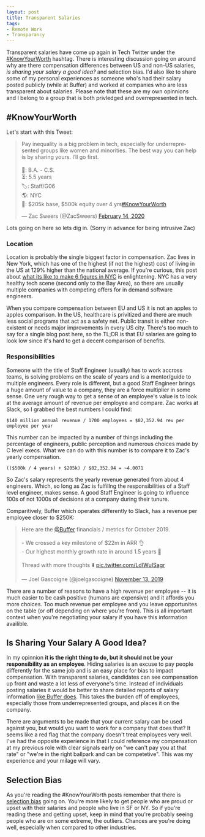 ```yaml
---
layout: post
title: Transparent Salaries
tags:
- Remote Work
- Transparancy
---
```


Transparent salaries have come up again in Tech Twitter under the [#KnowYourWorth](https://twitter.com/search?q=%23KnowYourWorth) hashtag. There is interesting discussion going on around why are there compensation differences between US and non-US salaries, _is sharing your salary a good idea?_ and selection bias. I'd also like to share some of my personal experiences as someone who's had their salary posted publicly (while at Buffer) and worked at companies who are less transparent about salaries. Please note that these are my own opinnions and I belong to a group that is both privledged and overrepresented in tech.

## #KnowYourWorth

Let's start with this Tweet:

<blockquote class="twitter-tweet"><p lang="en" dir="ltr">Pay inequality is a big problem in tech, especially for underrepresented groups like women and minorities. The best way you can help is by sharing yours. I’ll go first.<br><br>🏫: B.A. - C.S.<br>⏳: 5.5 years<br>🏷: Staff/G06<br>🌎: NYC<br>💸: $205k base, $500k equity over 4 yrs<a href="https://twitter.com/hashtag/KnowYourWorth?src=hash&amp;ref_src=twsrc%5Etfw">#KnowYourWorth</a></p>&mdash; Zac Sweers (@ZacSweers) <a href="https://twitter.com/ZacSweers/status/1228205724255154177?ref_src=twsrc%5Etfw">February 14, 2020</a></blockquote>

Lots going on here so lets dig in. (Sorry in advance for being intrusive Zac)

### Location

Location is probably the single biggest factor in compensation. Zac lives in New York, which has one of the highest (if not the highest) cost of living in the US at 129% higher than the national average. If you're curious, this post about [what its like to make 6 figures in NYC](https://www.businessinsider.com/what-its-like-living-in-new-york-100000-salary-reality-2019-2) is enlightening. NYC has a very healthy tech scene (second only to the Bay Area), so there are usually multiple companies with competing offers for in demand software engineers.

When you compare compensation between EU and US it is not an apples to apples comparison. In the US, healthcare is privitized and there are much less social programs that act as a safety net. Public transit is either non-existent or needs major improvements in every US city. There's too much to say for a single blog post here, so the TL;DR is that EU salaries are going to look low since it's hard to get a decent comparison of benefits.

### Responsibilities

Someone with the title of Staff Engineer (usually) has to work accross teams, is solving problems on the scale of years and is a mentor/guide to multiple engineers. Every role is different, but a good Staff Engineer brings a huge amount of value to a company, they are a force multiplier in some sense. One very rough way to get a sense of an employee's value is to look at the average amount of revenue per employee and compare. Zac works at Slack, so I grabbed the best numbers I could find:

```
$140 million annual revenue / 1700 employees = $82,352.94 rev per employee per year
```

This number can be impacted by a number of things including the percentage of engineers, public perception and numerous choices made by C level execs. What we can do with this number is to compare it to Zac's yearly compensation.

```
(($500k / 4 years) + $205k) / $82,352.94 = ~4.0071
```

So Zac's salary represents the yearly revenue generated from about 4 engineers. Which, so long as Zac is fulfillng the responsibilities of a Staff level engineer, makes sense. A good Staff Engineer is going to influence 100s of not 1000s of decisions at a company during their tunure.

Comparitively, Buffer which operates differently to Slack, has a revenue per employee closer to $250K:

<blockquote class="twitter-tweet"><p lang="en" dir="ltr">Here are the <a href="https://twitter.com/buffer?ref_src=twsrc%5Etfw">@Buffer</a> financials / metrics for October 2019.<br><br>- We crossed a key milestone of $22m in ARR 👌<br>- Our highest monthly growth rate in around 1.5 years 🚀<br><br>Thread with more thoughts ⬇️ <a href="https://t.co/LdIWuISagr">pic.twitter.com/LdIWuISagr</a></p>&mdash; Joel Gascoigne (@joelgascoigne) <a href="https://twitter.com/joelgascoigne/status/1194735213588312064?ref_src=twsrc%5Etfw">November 13, 2019</a></blockquote>

There are a number of reasons to have a high revenue per employee -- it is much easier to be cash positive (humans are expensive) and it affords you more choices. Too much revenue per employee and you leave opportunites on the table (or off depending on where you're from). This is all important context when you're negotiating your salary if you have this information availible.

## Is Sharing Your Salary A Good Idea?

In my opinnion **it is the right thing to do, but it should not be your responsibility as an employee**. Hiding salaries is an excuse to pay people differently for the same job and is an easy place for bias to impact compensation. With transparent salaries, candidates can see compensation up front and waste a lot less of everyone's time. Instead of individuals posting salaries it would be better to share detailed reports of salary information [like Buffer does](https://docs.google.com/spreadsheets/d/11s9VSyf4yaYUsqBKLaVH78NL8wdl8gXoj5BGAzjIFuc/edit#gid=671465451). This takes the burden off of employees, especially those from underrepresented groups, and places it on the company.

There are arguments to be made that your current salary can be used against you, but would you want to work for a company that does that? It seems like a red flag that the company doesn't treat employees very well. I've had the opposite experience in that I could reference my compensation at my previous role with clear signals early on "we can't pay you at that rate" or "we're in the right ballpark and can be competetive". This was my experience and your milage will vary.

## Selection Bias

As you're reading the #KnowYourWorth posts remember that there is [selection bias](https://en.wikipedia.org/wiki/Selection_bias) going on. You're more likely to get people who are proud or upset with their salaries and people who live in SF or NY. So if you're reading these and getting upset, keep in mind that you're probably seeing people who are on some extreme, the outliers. Chances are you're doing well, especially when compared to other industries.

<script async src="https://platform.twitter.com/widgets.js" charset="utf-8"></script>
